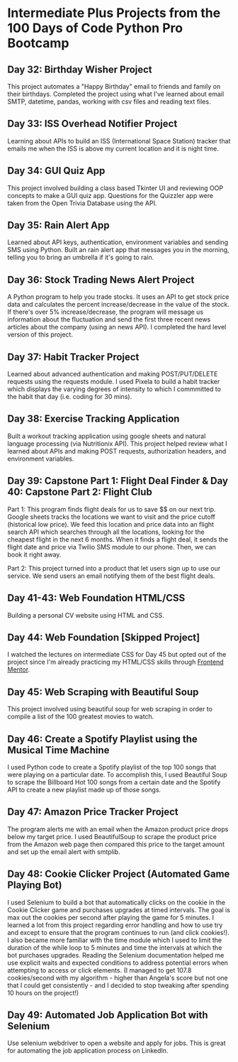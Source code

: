 <h1> Intermediate Plus Projects from the 100 Days of Code Python Pro Bootcamp </h1>
<h2> Day 32: Birthday Wisher Project </h2>
This project automates a "Happy Birthday" email to friends and family on their birthdays. Completed the project using what I've learned about email SMTP, datetime, pandas, working with csv files and reading text files. 

<h2> Day 33: ISS Overhead Notifier Project </h2>
Learning about APIs to build an ISS (International Space Station) tracker that emails me when the ISS is above my current location and it is night time.

<h2> Day 34: GUI Quiz App </h2>
This project involved building a class based Tkinter UI and reviewing OOP concepts to make a GUI quiz app. Questions for the Quizzler app were taken from the Open Trivia Database using the API. 

<h2> Day 35: Rain Alert App </h2>
Learned about API keys, authentication, environment variables and sending SMS using Python. Built an rain alert app that messages you in the morning, telling you to bring an umbrella if it's going to rain.

<h2> Day 36: Stock Trading News Alert Project </h2>
A Python program to help you trade stocks. It uses an API to get stock price data and calculates the percent increase/decrease in the value of the stock. If there's over 5% increase/decrease, the program will message us information about the fluctuation and send the first three recent news articles about the company (using an news API). I completed the hard level version of this project.

<h2> Day 37: Habit Tracker Project </h2>
Learned about advanced authentication and making POST/PUT/DELETE requests using the requests module. I used Pixela to build a habit tracker which displays the varying degrees of intensity to which I commmitted to the habit that day (i.e. coding for 30 mins).

<h2> Day 38: Exercise Tracking Application </h2>
Built a workout tracking application using google sheets and natural language processing (via Nutritionix API). This project helped review what I learned about APIs and making POST requests, authorization headers, and environment variables.

<h2> Day 39: Capstone Part 1: Flight Deal Finder & Day 40: Capstone Part 2: Flight Club</h2>

Part 1: This program finds flight deals for us to save $$ on our next trip. Google sheets tracks the locations we want to visit and the price cutoff (historical low price). We feed this location and price data into an flight search API which searches through all the locations, looking for the cheapest flight in the next 6 months. When it finds a flight deal, it sends the flight date and price via Twilio SMS module to our phone. Then, we can book it right away.

Part 2: This project turned into a product that let users sign up to use our service. We send users an email notifying them of the best flight deals.

<h2> Day 41-43: Web Foundation HTML/CSS </h2>
Building a personal CV website using HTML and CSS. 

<h2> Day 44: Web Foundation [Skipped Project] </h2>
I watched the lectures on intermediate CSS for Day 45 but opted out of the project since I'm already practicing my HTML/CSS skills through <a href="https://www.frontendmentor.io/profile/rachanahegde">Frontend Mentor</a>.

<h2> Day 45: Web Scraping with Beautiful Soup </h2>
This project involved using beautiful soup for web scraping in order to compile a list of the 100 greatest movies to watch. 

<h2> Day 46: Create a Spotify Playlist using the Musical Time Machine </h2>
I used Python code to create a Spotify playlist of the top 100 songs that were playing on a particular date. To accomplish this, I used Beautiful Soup to scrape the Billboard Hot 100 songs from a certain date and the Spotify API to create a new playlist made up of those songs.

<h2> Day 47: Amazon Price Tracker Project </h2>
The program alerts me with an email when the Amazon product price drops below my target price. I used BeautifulSoup to scrape the product price from the Amazon web page then compared this price to the target amount and set up the email alert with smtplib.

<h2> Day 48: Cookie Clicker Project (Automated Game Playing Bot) </h2>
I used Selenium to build a bot that automatically clicks on the cookie in the Cookie Clicker game and purchases upgrades at timed intervals. The goal is max out the cookies per second after playing the game for 5 minutes. I learned a lot from this project regarding error handling and how to use try and except to ensure that the program continues to run (and click cookies!). I also became more familiar with the time module which I used to limit the duration of the while loop to 5 minutes and time the intervals at which the bot purchases upgrades. Reading the Selenium documentation helped me use explicit waits and expected conditions to address potential errors when attempting to access or click elements. (I managed to get 107.8 cookies/second with my algorithm - higher than Angela's score but not one that I could get consistently - and I decided to stop tweaking after spending 10 hours on the project!) 

<h2> Day 49: Automated Job Application Bot with Selenium </h2>
Use selenium webdriver to open a website and apply for jobs. This is great for automating the job application process on LinkedIn.
